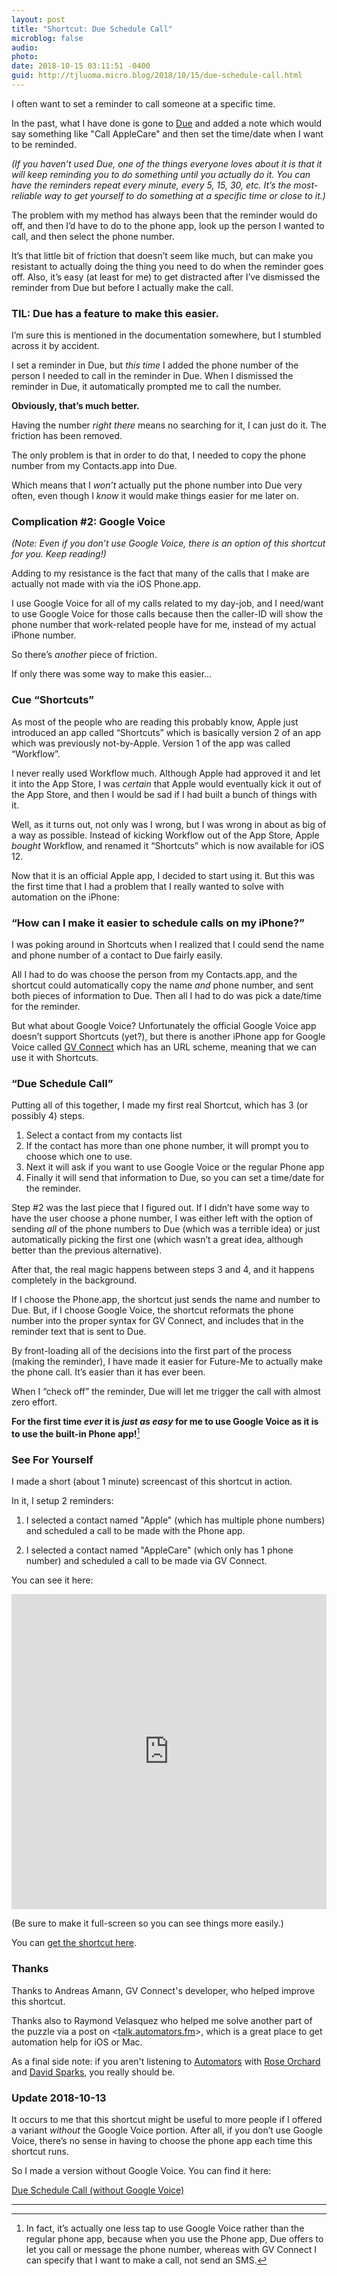 ```yaml
---
layout: post
title: "Shortcut: Due Schedule Call"
microblog: false
audio: 
photo: 
date: 2018-10-15 03:11:51 -0400
guid: http://tjluoma.micro.blog/2018/10/15/due-schedule-call.html
---
```

I often want to set a reminder to call someone at a specific time.

In the past, what I have done is gone to [Due](https://www.dueapp.com) and added a note which would say something like "Call AppleCare" and then set the time/date when I want to be reminded.

_(If you haven’t used Due, one of the things everyone loves about it is that it will keep reminding you to do something until you actually do it. You can have the reminders repeat every minute, every 5, 15, 30, etc. It’s the most-reliable way to get yourself to do something at a specific time or close to it.)_

The problem with my method has always been that the reminder would do off, and then I’d have to do to the phone app, look up the person I wanted to call, and then select the phone number.

It’s that little bit of friction that doesn’t seem like much, but can make you resistant to actually doing the thing you need to do when the reminder goes off. Also, it’s easy (at least for me) to get distracted after I’ve dismissed the reminder from Due but before I actually make the call.

### TIL: Due has a feature to make this easier.

I’m sure this is mentioned in the documentation somewhere, but I stumbled across it by accident.

I set a reminder in Due, but _this time_ I added the phone number of the person I needed to call in the reminder in Due. When I dismissed the reminder in Due, it automatically prompted me to call the number.

**Obviously, that’s much better.**

Having the number _right there_ means no searching for it, I can just do it. The friction has been removed.

The only problem is that in order to do that, I needed to copy the phone number from my Contacts.app into Due.

Which means that I _won’t_ actually put the phone number into Due very often, even though I _know_ it would make things easier for me later on.

### Complication #2: Google Voice

_(Note: Even if you don’t use Google Voice, there is an option of this shortcut for you. Keep reading!)_

Adding to my resistance is the fact that many of the calls that I make are actually not made with via the iOS Phone.app.

I use Google Voice for all of my calls related to my day-job, and I need/want to use Google Voice for those calls because then the caller-ID will show the phone number that work-related people have for me, instead of my actual iPhone number.

So there’s _another_ piece of friction.

If only there was some way to make this easier…

### Cue “Shortcuts”

As most of the people who are reading this probably know, Apple just introduced an app called “Shortcuts” which is basically version 2 of an app which was previously not-by-Apple. Version 1 of the app was called “Workflow”.

I never really used Workflow much. Although Apple had approved it and let it into the App Store, I was _certain_ that Apple would eventually kick it out of the App Store, and then I would be sad if I had built a bunch of things with it.

Well, as it turns out, not only was I wrong, but I was wrong in about as big of a way as possible. Instead of kicking Workflow out of the App Store, Apple _bought_ Workflow, and renamed it “Shortcuts” which is now available for iOS 12.

Now that it is an official Apple app, I decided to start using it. But this was the first time that I had a problem that I really wanted to solve with automation on the iPhone:

### “How can I make it easier to schedule calls on my iPhone?”

I was poking around in Shortcuts when I realized that I could send the name and phone number of a contact to Due fairly easily.

All I had to do was choose the person from my Contacts.app, and the shortcut could automatically copy the name _and_ phone number, and sent both pieces of information to Due. Then all I had to do was pick a date/time for the reminder.

But what about Google Voice? Unfortunately the official Google Voice app doesn’t support Shortcuts (yet?), but there is another iPhone app for Google Voice called [GV Connect](http://gvconnect.com) which has an URL scheme, meaning that we can use it with Shortcuts.

### “Due Schedule Call”

Putting all of this together, I made my first real Shortcut, which has 3 (or possibly 4) steps.

1. Select a contact from my contacts list
2. If the contact has more than one phone number, it will prompt you to choose which one to use.
3. Next it will ask if you want to use Google Voice or the regular Phone app
4. Finally it will send that information to Due, so you can set a time/date for the reminder.

Step #2 was the last piece that I figured out. If I didn’t have some way to have the user choose a phone number, I was either left with the option of sending _all_ of the phone numbers to Due (which was a terrible idea) or just automatically picking the first one (which wasn’t a great idea, although better than the previous alternative).

After that, the real magic happens between steps 3 and 4, and it happens completely in the background.

If I choose the Phone.app, the shortcut just sends the name and number to Due. But, if I choose Google Voice, the shortcut reformats the phone number into the proper syntax for GV Connect, and includes that in the reminder text that is sent to Due.

By front-loading all of the decisions into the first part of the process (making the reminder), I have made it easier for Future-Me to actually make the phone call. It’s easier than it has ever been.

When I “check off” the reminder, Due will let me trigger the call with almost zero effort.

**For the first time _ever_ it is _just as easy_ for me to use Google Voice as it is to use the built-in Phone app!**[^actually]

### See For Yourself

I made a short (about 1 minute) screencast of this shortcut in action.

In it, I setup 2 reminders:

1. I selected a contact named "Apple" (which has multiple phone numbers) and scheduled a call to be made with the Phone app.

2. I selected a contact named "AppleCare" (which only has 1 phone number) and scheduled a call to be made via GV Connect.

You can see it here:

<div style="padding:100% 0 0 0;position:relative;"><iframe src="https://player.vimeo.com/video/295111732" style="position:absolute;top:0;left:0;width:100%;height:100%;" frameborder="0" webkitallowfullscreen mozallowfullscreen allowfullscreen></iframe></div><script src="https://player.vimeo.com/api/player.js"></script>

(Be sure to make it full-screen so you can see things more easily.)

You can [get the shortcut here](https://www.icloud.com/shortcuts/02041c70daf54044aa1e3cf3a055245a).

### Thanks

Thanks to Andreas Amann, GV Connect's developer, who helped improve this shortcut.

Thanks also to Raymond Velasquez who helped me solve another part of the puzzle via a post on <[talk.automators.fm](https://talk.automators.fm)>, which is a great place to get automation help for iOS or Mac.

As a final side note: if you aren't listening to [Automators](https://www.relay.fm/automators) with [Rose Orchard](https://rosemaryorchard.com) and [David Sparks](https://www.macsparky.com), you really should be.

### Update 2018-10-13

It occurs to me that this shortcut might be useful to more people if I offered a variant _without_ the Google Voice portion. After all, if you don’t use Google Voice, there’s no sense in having to choose the phone app each time this shortcut runs.

So I made a version without Google Voice. You can find it here:

[Due Schedule Call (without Google Voice)](https://www.icloud.com/shortcuts/06e9d83b9e4f471eb32a069da943bcf9)

<hr />

[^actually]: In fact, it’s actually one less tap to use Google Voice rather than the regular phone app, because when you use the Phone app, Due offers to let you call or message the phone number, whereas with GV Connect I can specify that I want to make a call, not send an SMS.

